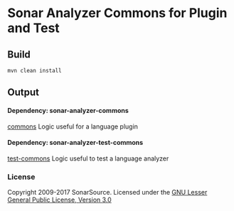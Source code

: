 # Sonar Analyzer Commons for Plugin and Test

## Build
```
mvn clean install
```

## Output

#### Dependency: sonar-analyzer-commons
[commons](commons) Logic useful for a language plugin

#### Dependency: sonar-analyzer-test-commons
[test-commons](test-commons) Logic useful to test a language analyzer

### License
Copyright 2009-2017 SonarSource.
Licensed under the [GNU Lesser General Public License, Version 3.0](http://www.gnu.org/licenses/lgpl.txt)
